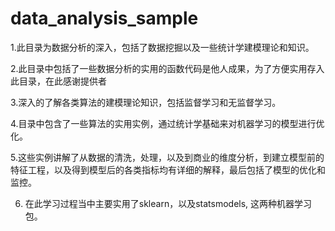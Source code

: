 # data_analysis_sample

1.此目录为数据分析的深入，包括了数据挖掘以及一些统计学建模理论和知识。

2.此目录中包括了一些数据分析的实用的函数代码是他人成果，为了方便实用存入此目录，在此感谢提供者

3.深入的了解各类算法的建模理论知识，包括监督学习和无监督学习。

4.目录中包含了一些算法的实用实例，通过统计学基础来对机器学习的模型进行优化。

5.这些实例讲解了从数据的清洗，处理，以及到商业的维度分析，到建立模型前的特征工程，以及得到模型后的各类指标均有详细的解释，最后包括了模型的优化和监控。

6. 在此学习过程当中主要实用了sklearn，以及statsmodels, 这两种机器学习包。
